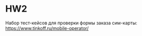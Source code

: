 # HW2
Набор тест-кейсов для проверки формы заказа сим-карты: https://www.tinkoff.ru/mobile-operator/
